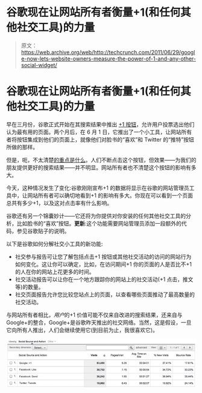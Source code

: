 # 谷歌现在让网站所有者衡量+1(和任何其他社交工具)的力量

> 原文：<https://web.archive.org/web/http://techcrunch.com/2011/06/29/google-now-lets-website-owners-measure-the-power-of-1-and-any-other-social-widget/>

# 谷歌现在让网站所有者衡量+1(和任何其他社交工具)的力量

早在三月份，谷歌正式开始在其搜索结果中推出 [+1 按钮](https://web.archive.org/web/20230204073058/https://techcrunch.com/2011/03/30/google-plus-one/)，允许用户投票选出他们认为最有用的页面。两个月后，在 6 月 1 日，它推出了一个小工具，让网站所有者将按钮集成到他们的页面上，就像他们对脸书的“喜欢”和 Twitter 的“推特”按钮所做的那样。

但是，呃，不太清楚[的重点是什么](https://web.archive.org/web/20230204073058/https://techcrunch.com/2011/06/10/see-you-in-another-life-brother/)。人们不断点击这个按钮，但效果——为我们的朋友提供更好的搜索结果——并不明显。网站所有者也不清楚这个按钮的影响有多大。

今天，这种情况发生了变化:谷歌刚刚宣布+1 的数据将显示在谷歌的网站管理员工具中，让网站所有者可以确切地看到+1 的影响有多大。你现在可以看到一个页面总共有多少+1，以及这对点击率有什么影响。

谷歌还有另一个锦囊妙计——它还将为你提供对你安装的任何其他社交工具的分析，比如脸书的“喜欢”按钮。**更新**:这个功能需要网站管理员添加一段额外的代码，参见谷歌贴子的说明。

以下是谷歌如何分解社交小工具的新功能:

*   社交参与报告可让您了解包括点击+1 按钮或其他社交活动的访问的网站行为如何变化。这让你可以确定，比如，在访问期间+1 你的页面的人是否比不+1 的人在你的网站上花更多的时间。
*   社交活动报告可以让你在一个地方跟踪你的网站上的社交活动(+1 点击，推文等)的数量。
*   社交页面报告允许您比较您站点上的页面，以查看哪些页面推动了最高数量的社交活动。

与网站所有者相比，*用户*的+1 价值可能不仅来自改进的搜索结果，还来自与 Google+的整合，Google+是谷歌昨天推出的社交网络。当然，这是假设，一旦它向所有人推出，人们会继续使用它(到目前为止，我很喜欢它)。

![](img/e2db4c2c83d00a233d38515dc1f173df.png)